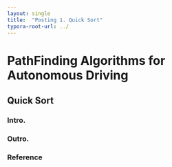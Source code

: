 ```yaml
---
layout: single
title:  "Posting 1. Quick Sort"
typora-root-url: ../
---
```


# PathFinding Algorithms for Autonomous Driving

## Quick Sort

### Intro.



### Outro.

### Reference

